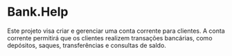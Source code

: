 # Bank.Help
Este projeto visa criar e gerenciar uma conta corrente para clientes. A conta corrente permitirá que os clientes realizem transações bancárias, como depósitos, saques, transferências e consultas de saldo.
